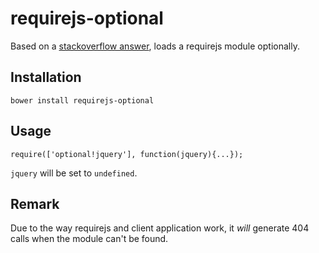 # requirejs-optional

Based on a [stackoverflow answer](http://stackoverflow.com/a/27422370/130480), loads a requirejs module optionally.

## Installation

    bower install requirejs-optional

## Usage

    require(['optional!jquery'], function(jquery){...});

`jquery` will be set to `undefined`.

## Remark

Due to the way requirejs and client application work, it *will* generate 404 calls when the module can't be found.